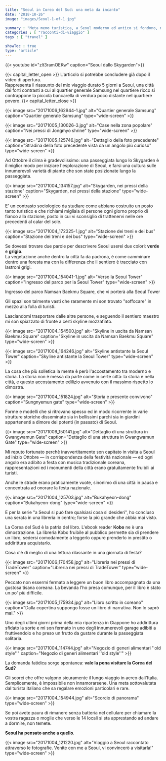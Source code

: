 ```yaml
---
title: "Seoul in Corea del Sud: una meta da incanto"
date: "2018-10-26"
image: "images/Seoul-1-of-1.jpg"

summary : "Meta meno turistica, a Seoul moderno ed antico si fondono, natura e metropoli si mischiano. Andiamo a scoprire insieme la capitale della Corea del Sud!"
categories : [ "racconti-di-viaggio" ]
tags : [ "travel" ]

showToc : true
type: "article"
---
```


{{< youtube id="zlt3ramOEKw" caption="Seoul dallo Skygarden">}}

{{< capital_letter_open >}}
L'articolo si potrebbe concludere già dopo il video di apertura.  
Rappresenta il riassunto del mio viaggio durato 5 giorni a Seoul, una città dai forti contrasti a cui al quartier generale Samsung nel quartiere ricco si contrappone la piccola bancarella di verdura poco distante nel quartiere povero.
{{< capital_letter_close >}}

{{< image src="20171006_162944-1.jpg" alt="Quartier generale Samsung" caption="Quartier generale Samsung" type="wide-screen" >}}

{{< image src="20171005_130026-3.jpg" alt="Case nella zona popolare" caption="Nei pressi di Jongmyo shrine" type="wide-screen" >}}

{{< image src="20171005_125746.jpg" alt="Dettaglio della foto precedente" caption="Stradina della foto precedente vista da un angolo più curioso" type="wide-screen" >}}

Ad Ottobre il clima è gradevolissimo: una passeggiata lungo lo Skygarden è il miglior modo per iniziare l'esplorazione di Seoul, e farsi una cultura sulle innumerevoli varietà di piante che son state posizionate lungo la passeggiata.

{{< image src="20171004_134157.jpg" alt="Skygarden, nei pressi della stazione" caption="Skygarden, nei pressi della stazione" type="wide-screen" >}}

E' un contrasto sociologico da studiare come abbiano costruito un posto tanto turistico e che richiami migliaia di persone ogni giorno proprio di fianco alla stazione, posto in cui vi sconsiglio di trattenervi nelle ore precedenti al calar del sole.

{{< image src="20171004_172325-1.jpg" alt="Stazione dei treni e dei bus" caption="Stazione dei treni e dei bus" type="wide-screen" >}}

Se dovessi trovare due parole per descrivere Seoul userei due colori: **verde** e **grigio**.  
La vegetazione anche dentro la città fa da padrona, è come camminare dentro una foresta ma con la differenza che il sentiero è tracciato con lastroni grigi.  

{{< image src="20171004_154041-1.jpg" alt="Verso la Seoul Tower" caption="Ingresso del parco per la Seoul Tower" type="wide-screen" >}}

Ingresso del parco Namsan Baekmu Square, che vi porterà alla Seoul Tower

Gli spazi son talmente vasti che raramente mi son trovato "soffocare" in mezzo alla folla di turisti.

Lasciandomi trasportare dalle altre persone, e seguendo il sentiero maestro mi son spiazzato di fronte a certi skyline mozzafiato.

{{< image src="20171004_154500.jpg" alt="Skyline in uscita da Namsan Baekmu Square" caption="Skyline in uscita da Namsan Baekmu Square" type="wide-screen" >}}

{{< image src="20171004_164246.jpg" alt="Skyline antistante la Seoul Tower" caption="Skyline antistante la Seoul Tower" type="wide-screen" >}}

La cosa che più solletica la mente è però l'accostamento tra moderno e storia. La storia non è messa da parte come in certe città: la storia è nella città, e questo accostamento edilizio avvenuto con il massimo rispetto lo dimostra.

{{< image src="20171004_151824.jpg" alt="Storia e presente convivono" caption="Sungnyemun gate" type="wide-screen" >}}

Forme e modelli che si ritrovano spesso ed in modo ricorrente in varie strutture storiche disseminate sia in bellissimi parchi sia in giardini appartenenti a dimore dei potenti (in passato) di Seoul.

{{< image src="20171006_150141.jpg" alt="Dettaglio di una struttura in Gwangwamun Gate" caption="Dettaglio di una struttura in Gwangwamun Gate" type="wide-screen" >}}

Mi reputo fortunato perchè inavvertitamente son capitato in visita a Seoul ad inizio Ottobre ― in corrispondenza della festività nazionale ― ed ogni angolo era adibito a festa con musica tradizionale coreana, rappresentazioni ed i monumenti della città erano gratuitamente fruibili ai turisti.

Anche le strade erano praticamente vuote, sinonimo di una città in pausa e concentrata ad onorare la festa nazionale.

{{< image src="20171004_125703.jpg" alt="Bukahyeon-dong" caption="Bukahyeon-dong" type="wide-screen" >}}

E per la serie "a Seoul si può fare qualsiasi cosa si desideri", ho concluso una serata in una libreria in centro; forse la più grande che abbia mai visto.

La Corea del Sud è la patria del libro. L'ebook reader **Kobo** ne è una dimostrazione. La libreria Kobo fruibile al pubblico permette sia di prendere un libro, sedersi comodamente a leggerlo oppure prenderlo in prestito o addirittura acquistarlo.

Cosa c'è di meglio di una lettura rilassante in una giornata di festa?

{{< image src="20171006_170458.jpg" alt="Libreria nei pressi di TradeTower" caption="Libreria nei pressi di TradeTower" type="wide-screen" >}}

Peccato non essermi fermato a leggere un buon libro accompagnato da una gustosa tisana coreana. La bevanda l'ho presa comunque, per il libro è stato un po' più difficile.

{{< image src="20171005_175934.jpg" alt="Libro scritto in coreano" caption="Dalla copertina suppongo fosse un libro di narrativa. Non lo saprò mai." >}}

Uno degli ultimi giorni prima della mia ripartenza in Giappone ho addirittura sfidato la sorte e mi son fermato in uno degli innumerevoli garage adibiti a fruttivendolo e ho preso un frutto da gustare durante la passeggiata solitaria.

{{< image src="20171004_114744.jpg" alt="Negozio di generi alimentari ''old style''" caption="Negozio di generi alimentari ''old style''" >}}

La domanda fatidica sorge spontanea: **vale la pena visitare la Corea del Sud?**

Gli scorci che offre valgono sicuramente il lungo viaggio in aereo dall'Italia. Semplicemente, è impossibile non innamorarsene. Una meta sottovalutata dal turista italiano che sa regalare emozioni particolari e rare.

{{< image src="20171004_154944.jpg" alt="Scorcio di panorama" type="wide-screen" >}}

Se poi avete paura di rimanere senza batteria nel cellulare per chiamare la vostra ragazza o moglie che verso le 14 locali si sta apprestando ad andare a dormire, non temete.

**Seoul ha pensato anche a quello.**

{{< image src="20171004_121220.jpg" alt="Viaggio a Seoul raccontato attraverso le fotografie. Venite con me a Seoul, vi convincerò a visitarla!" type="wide-screen" >}}